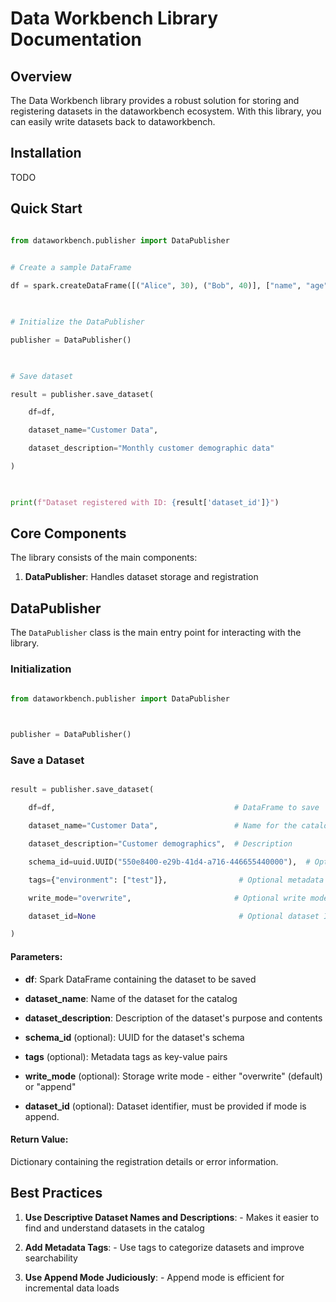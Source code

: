 # Data Workbench Library Documentation

  

## Overview
The Data Workbench library provides a robust solution for storing and registering datasets in the dataworkbench ecosystem. With this library, you can easily write datasets back to dataworkbench.
  

## Installation
TODO

## Quick Start



```python

from dataworkbench.publisher import DataPublisher
  

# Create a sample DataFrame

df = spark.createDataFrame([("Alice", 30), ("Bob", 40)], ["name", "age"])

  

# Initialize the DataPublisher

publisher = DataPublisher()

  

# Save dataset

result = publisher.save_dataset(

    df=df,

    dataset_name="Customer Data",

    dataset_description="Monthly customer demographic data"

)

  

print(f"Dataset registered with ID: {result['dataset_id']}")

```

  

## Core Components

  

The library consists of the main components:

  

1. **DataPublisher**: Handles dataset storage and registration

  

## DataPublisher

  

The `DataPublisher` class is the main entry point for interacting with the library.

  

### Initialization

  

```python

from dataworkbench.publisher import DataPublisher

  

publisher = DataPublisher()

```

  

### Save a Dataset

  

```python

result = publisher.save_dataset(

    df=df,                                        # DataFrame to save

    dataset_name="Customer Data",                 # Name for the catalog

    dataset_description="Customer demographics",  # Description

    schema_id=uuid.UUID("550e8400-e29b-41d4-a716-446655440000"),  # Optional schema ID

    tags={"environment": ["test"]},                # Optional metadata tags

    write_mode="overwrite",                       # Optional write mode (overwrite/append), default overwrite

    dataset_id=None                                # Optional dataset ID

)

```

  

#### Parameters:

- **df**: Spark DataFrame containing the dataset to be saved

- **dataset_name**: Name of the dataset for the catalog

- **dataset_description**: Description of the dataset's purpose and contents

- **schema_id** (optional): UUID for the dataset's schema

- **tags** (optional): Metadata tags as key-value pairs

- **write_mode** (optional): Storage write mode - either "overwrite" (default) or "append"

- **dataset_id** (optional): Dataset identifier, must be provided if mode is append.

  

#### Return Value:

Dictionary containing the registration details or error information.


## Best Practices  

1. **Use Descriptive Dataset Names and Descriptions**: - Makes it easier to find and understand datasets in the catalog

2. **Add Metadata Tags**: - Use tags to categorize datasets and improve searchability

3. **Use Append Mode Judiciously**: - Append mode is efficient for incremental data loads
  